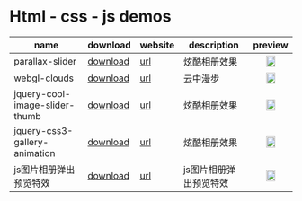 # Html - css - js demos

|name|download|website|description|preview|
|----|--------|-------|-----------|-------|
|parallax-slider|[download](https://sogrey.github.io/html-css-js-demos/demos/parallax-slider.zip)|[url](https://sogrey.github.io/html-css-js-demos/demos/parallax-slider/)|炫酷相册效果|<center><img src="https://sogrey.github.io/html-css-js-demos/art/parallax-slider.jpg" width="50%"/></center>|
|webgl-clouds|[download](https://sogrey.github.io/html-css-js-demos/demos/webgl-clouds.zip)|[url](https://sogrey.github.io/html-css-js-demos/demos/webgl-clouds/)|云中漫步|<center><img src="https://sogrey.github.io/html-css-js-demos/art/webgl_clouds.jpg" width="50%"/></center>|
|jquery-cool-image-slider-thumb|[download](https://sogrey.github.io/html-css-js-demos/demos/jquery-cool-image-slider-thumb.zip)|[url](https://sogrey.github.io/html-css-js-demos/demos/jquery-cool-image-slider-thumb/)|炫酷相册效果|<center><img src="https://sogrey.github.io/html-css-js-demos/art/jquery-cool-image-slider-thumb.jpg" width="50%"/></center>|
|jquery-css3-gallery-animation|[download](https://sogrey.github.io/html-css-js-demos/demos/jquery-css3-gallery-animation.zip)|[url](https://sogrey.github.io/html-css-js-demos/demos/jquery-css3-gallery-animation/)|炫酷相册效果|<center><img src="https://sogrey.github.io/html-css-js-demos/art/jquery-css3-gallery-animation.gif" width="50%"/></center>|
|js图片相册弹出预览特效|[download](https://sogrey.github.io/html-css-js-demos/demos/js图片相册弹出预览特效.zip)|[url](https://sogrey.github.io/html-css-js-demos/demos/js图片相册弹出预览特效/)|js图片相册弹出预览特效|<center><img src="https://sogrey.github.io/html-css-js-demos/art/js图片相册弹出预览特效.gif" width="50%"/></center>|
